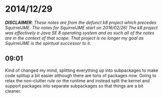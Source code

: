 # 2014/12/29

***DISCLAIMER***: _These notes are from the defunct k8 project which_
_precedes SquirrelJME. The notes for SquirrelJME start on 2016/02/26!_
_The k8 project was effectively a Java SE 8 operating system and as such_
_all of the notes are in the context of that scope. That project is no_
_longer my goal as SquirrelJME is the spiritual successor to it._

## 09:01

Kind of changed my mind, splitting everything up into subpackages to make code
splitup a bit easier although there are tons of packages now. Going to relax
the non-clutter rule on the runtime and instead split the kernel and support
packages into separate subpackages so that things are a bit cleaner.

